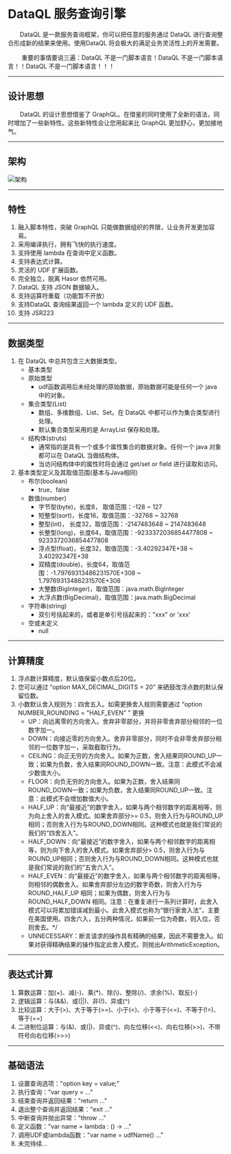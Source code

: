 # DataQL 服务查询引擎

&emsp;&emsp;DataQL 是一款服务查询框架，你可以把任意的服务通过 DataQL 进行查询整合形成新的结果来使用。使用DataQL 将会极大的满足业务灵活性上的开发需要。

&emsp;&emsp; 重要的事情要说三遍：DataQL 不是一门脚本语言！DataQL 不是一门脚本语言！！DataQL 不是一门脚本语言！！！

----------
## 设计思想
&emsp;&emsp;DataQL 的设计思想借鉴了 GraphQL。在借鉴的同时使用了全新的语法，同时增加了一些新特性。这些新特性会让您用起来比 GraphQL 更加舒心，更加接地气。

----------
## 架构
![架构](http://files.hasor.net/resources/CC2_5C5A_6D1E_18C4.png "架构")

----------
## 特性
01. 融入脚本特性，突破 GraphQL 只能做数据组织的界限，让业务开发更加容易。
02. 采用编译执行，拥有飞快的执行速度。
03. 支持使用 lambda 在查询中定义函数。
04. 支持表达式计算。
05. 灵活的 UDF 扩展函数。
06. 完全独立，脱离 Hasor 依然可用。
07. DataQL 支持 JSON 数据输入。
08. 支持运算符重载（功能暂不开放）
09. 支持DataQL 查询结果返回一个 lambda 定义的 UDF 函数。
10. 支持 JSR223

----------
## 数据类型
01. 在 DataQL 中总共包含三大数据类型。
    * 基本类型
    * 原始类型
        * udf函数调用后未经处理的原始数据，原始数据可能是任何一个 java 中的对象。
    * 集合类型(List)
        * 数组、多维数组、List、Set。在 DataQL 中都可以作为集合类型进行处理。
        * 默认集合类型采用的是 ArrayList 保存和处理。
    * 结构体(struts)
        * 通常指的是具有一个或多个属性集合的数据对象。任何一个 java 对象都可以在 DataQL 当做结构体。
        * 当访问结构体中的属性时将会通过 get/set or field 进行读取和访问。
02. 基本类型定义及其取值范围(基本与Java相同)
    * 布尔(boolean)
        * true、false
    * 数值(number)
        * 字节型(byte)，长度8， 取值范围：-128 ~ 127
        * 短整型(sort)，长度16，取值范围：-32768 ~ 32768
        * 整型(int)，   长度32，取值范围：-2147483648 ~ 2147483648
        * 长整型(long)，长度64，取值范围：-9233372036854477808 ~ 9233372036854477808
        * 浮点型(float)，长度32，取值范围：-3.40292347E+38 ~ 3.40292347E+38
        * 双精度(double)，长度64，取值范围：-1.79769313486231570E+308 ~ 1.79769313486231570E+308
        * 大整数(BigInteger)，取值范围：java.math.BigInteger
        * 大浮点数(BigDecimal)，取值范围：java.math.BigDecimal
    * 字符串(string)
        * 双引号括起来的，或者是单引号括起来的："xxx" or 'xxx'
    * 空或未定义
        * null

----------
## 计算精度
01. 浮点数计算精度，默认值保留小数点后20位。
02. 您可以通过 “option MAX_DECIMAL_DIGITS = 20” 来硒鼓改浮点数的默认保留位数。
03. 小数默认舍入规则为：四舍五入。如需更换舍入规则需要通过 “option NUMBER_ROUNDING = "HALF_EVEN" ” 更换
    * UP：向远离零的方向舍入。舍弃非零部分，并将非零舍弃部分相邻的一位数字加一。
    * DOWN：向接近零的方向舍入。舍弃非零部分，同时不会非零舍弃部分相邻的一位数字加一，采取截取行为。
    * CEILING：向正无穷的方向舍入。如果为正数，舍入结果同ROUND_UP一致；如果为负数，舍入结果同ROUND_DOWN一致。注意：此模式不会减少数值大小。
    * FLOOR：向负无穷的方向舍入。如果为正数，舍入结果同ROUND_DOWN一致；如果为负数，舍入结果同ROUND_UP一致。注意：此模式不会增加数值大小。
    * HALF_UP：向“最接近”的数字舍入，如果与两个相邻数字的距离相等，则为向上舍入的舍入模式。如果舍弃部分>= 0.5，则舍入行为与ROUND_UP相同；否则舍入行为与ROUND_DOWN相同。这种模式也就是我们常说的我们的“四舍五入”。
    * HALF_DOWN：向“最接近”的数字舍入，如果与两个相邻数字的距离相等，则为向下舍入的舍入模式。如果舍弃部分> 0.5，则舍入行为与ROUND_UP相同；否则舍入行为与ROUND_DOWN相同。这种模式也就是我们常说的我们的“五舍六入”。
    * HALF_EVEN：向“最接近”的数字舍入，如果与两个相邻数字的距离相等，则相邻的偶数舍入。如果舍弃部分左边的数字奇数，则舍入行为与 ROUND_HALF_UP 相同；如果为偶数，则舍入行为与 ROUND_HALF_DOWN 相同。注意：在重复进行一系列计算时，此舍入模式可以将累加错误减到最小。此舍入模式也称为“银行家舍入法”，主要在美国使用。四舍六入，五分两种情况，如果前一位为奇数，则入位，否则舍去。*/
    * UNNECESSARY：断言请求的操作具有精确的结果，因此不需要舍入。如果对获得精确结果的操作指定此舍入模式，则抛出ArithmeticException。

----------
## 表达式计算
01. 算数运算：加(+)、减(-)、乘(*)、除(\\)、整除(/)、求余(%)、取反(-)
02. 逻辑运算：与(&&)、或(||)、非(!)、异或(^)
03. 比较运算：大于(>)、大于等于(>=)、小于(<)、小于等于(<=)、不等于(!=)、等于(==)
04. 二进制位运算：与(&)、或(|)、异或(^)、向左位移(<<)、向右位移(>>)、不带符号向右位移(>>>)

----------
## 基础语法
01. 设置查询选项："option key = value;"
02. 执行查询："var query = ..."
03. 结束查询并返回结果："return ..."
04. 退出整个查询并返回结果："exit ..."
05. 中断查询并抛出异常："throw ..."
06. 定义函数："var name = lambda : () -> ..."
07. 调用UDF或lambda函数："var name = udfName() ..."
08. 未完待续...